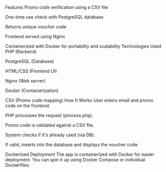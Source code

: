 Features
Promo code verification using a CSV file

One-time use check with PostgreSQL database

Returns unique voucher code

Frontend served using Nginx

Containerized with Docker for portability and scalability
Technologies Used
PHP (Backend)

PostgreSQL (Database)

HTML/CSS (Frontend UI)

Nginx (Web server)

Docker (Containerization)

CSV (Promo code mapping)
How It Works
User enters email and promo code on the frontend.

PHP processes the request (process.php).

Promo code is validated against a CSV file.

System checks if it's already used (via DB).

If valid, inserts into the database and displays the voucher code.

Dockerized Deployment
The app is containerized with Docker for easier deployment. You can spin it up using Docker Compose or individual Dockerfiles.
